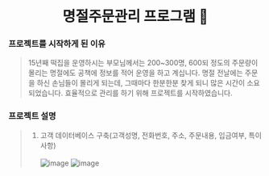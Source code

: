 <h1 align="center">명절주문관리 프로그램 📝</h1>     

### 프로젝트를 시작하게 된 이유
> 15년째 떡집을 운영하시는 부모님께서는 200~300명, 600되 정도의 주문량이 몰리는 명절에도 공책에 정보를 적어 운영을 하고 계십니다. 명절 전날에는 주문을 하신 손님들이 몰리게 되는데, 그때마다 한분한분 찾게 되니 많은 시간이 소요되었습니다. 효율적으로 관리를 하기 위해 프로젝트를 시작하였습니다.

### 프로젝트 설명
> 1. 고객 데이터베이스 구축(고객성명, 전화번호, 주소, 주문내용, 입금여부, 특이사항)<br><br>
![image](https://user-images.githubusercontent.com/63985698/150622516-2486bf3a-0fd6-4f77-b050-2f650189ed86.png)
![image](https://user-images.githubusercontent.com/63985698/150623215-8f8564bb-739b-416c-b2fb-e292e683cc83.png)


